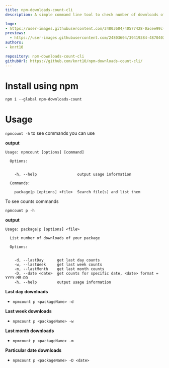 ```yaml
---
title: npm-downloads-count-cli
description: A simple command line tool to check number of downloads of your npm package.

logo:
- https://user-images.githubusercontent.com/24803604/40577428-0acee99c-6123-11e8-92cc-8e8efcbcfae8.jpg
previews:
  - https://user-images.githubusercontent.com/24803604/39419384-48704030-4c7d-11e8-8071-08c508a0da7a.gif
authors:
- knrt10

repository: npm-downloads-count-cli
githubUrl: https://github.com/knrt10/npm-downloads-count-cli/
---
```



# Install using npm

`npm i --global npm-downloads-count`

# Usage

`npmcount -h` to see commands you can use

**output**

```
Usage: npmcount [options] [command]

  Options:


    -h, --help                  output usage information

  Commands:

    package|p [options] <file>  Search file(s) and list them
```

To see counts commands

`npmcount p -h`

**output**

```
Usage: package|p [options] <file>

  List number of downloads of your package

  Options:


    -d, --lastDay      get last day counts
    -w, --lastWeek     get last week counts
    -m, --lastMonth    get last month counts
    -D, --date <date>  get counts for specific date, <date> format = YYYY-MM-DD
    -h, --help         output usage information
```

**Last day downloads**
- `npmcount p <packageName> -d`

**Last week downloads**
- `npmcount p <packageName> -w`

**Last month downloads**
- `npmcount p <packageName> -m`

**Particular date downloads**
- `npmcount p <packageName> -D <date>`
